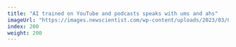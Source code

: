 ```yaml
---
title: "AI trained on YouTube and podcasts speaks with ums and ahs"
imageUrl: "https://images.newscientist.com/wp-content/uploads/2023/03/06143328/SEI_144483909.jpg?width=600"
index: 200
weight: 200
---
```

